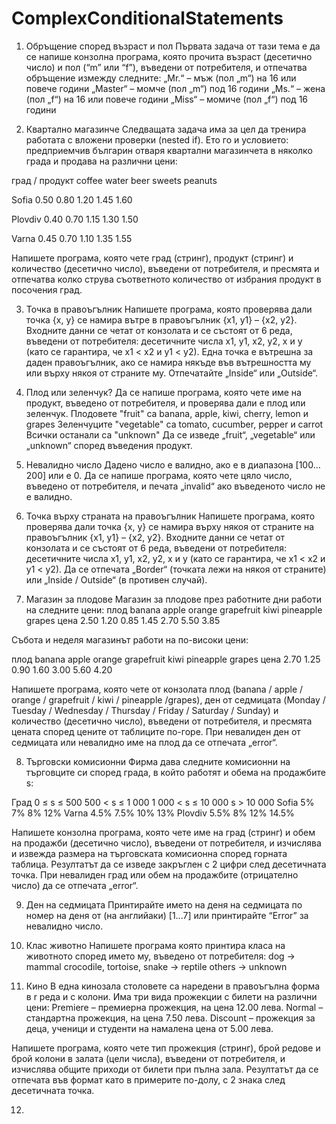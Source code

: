 # ComplexConditionalStatements

1. Обръщение според възраст и пол
Първата задача от тази тема е да се напише конзолна програма, която прочита възраст (десетично число) и пол (“m” или “f”), въведени от потребителя, и отпечатва обръщение измежду следните:
„Mr.“ – мъж (пол „m“) на 16 или повече години
„Master“ – момче (пол „m“) под 16 години
„Ms.“ – жена (пол „f“) на 16 или повече години
„Miss“ – момиче (пол „f“) под 16 години

2. Квартално магазинче
Следващата задача има за цел да тренира работата с вложени проверки (nested if). Ето го и условието: предприемчив българин отваря квартални магазинчета в няколко града и продава на различни цени:

град / продукт   coffee    water    beer    sweets   peanuts

Sofia             0.50     0.80     1.20    1.45     1.60

Plovdiv           0.40     0.70     1.15    1.30     1.50

Varna             0.45     0.70     1.10    1.35     1.55

Напишете програма, която чете град (стринг), продукт (стринг) и количество (десетично число), въведени от потребителя, и пресмята и отпечатва колко струва съответното количество от избрания продукт в посочения град.

3. Точка в правоъгълник
Напишете програма, която проверява дали точка {x, y} се намира вътре в правоъгълник {x1, y1} – {x2, y2}. Входните данни се четат от конзолата и се състоят от 6 реда, въведени от потребителя: десетичните числа x1, y1, x2, y2, x и y (като се гарантира, че x1 &lt; x2 и y1 &lt; y2). Една точка е вътрешна за даден правоъгълник, ако се намира някъде във вътрешността му или върху някоя от страните му. Отпечатайте „Inside“ или „Outside“.

4. Плод или зеленчук?
Да се напише програма, която чете име на продукт, въведено от потребителя, и проверява дали е плод или зеленчук.
Плодовете "fruit" са banana, apple, kiwi, cherry, lemon и grapes
Зеленчуците "vegetable" са tomato, cucumber, pepper и carrot
Всички останали са "unknown"
Да се изведе „fruit“, „vegetable“ или „unknown“ според въведения продукт.

5. Невалидно число
Дадено число е валидно, ако е в диапазона [100…200] или е 0. Да се напише програма, която чете цяло число, въведено от потребителя, и печата „invalid“ ако въведеното число не е валидно.

6. Точка върху страната на правоъгълник
Напишете програма, която проверява дали точка {x, y} се намира върху някоя от страните на правоъгълник {x1, y1} – {x2, y2}. Входните данни се четат от конзолата и се състоят от 6 реда, въведени от потребителя: десетичните числа x1, y1, x2, y2, x и y (като се гарантира, че x1 &lt; x2 и y1 &lt; y2). Да се отпечата „Border“ (точката лежи на някоя от страните) или „Inside / Outside“ (в противен случай).

7. Магазин за плодове
Магазин за плодове през работните дни работи на следните цени: 
плод   banana   apple   orange   grapefruit   kiwi   pineapple   grapes
цена   2.50     1.20    0.85     1.45         2.70   5.50        3.85

Събота и неделя магазинът работи на по-високи цени:

плод   banana   apple   orange   grapefruit   kiwi   pineapple   grapes
цена   2.70     1.25    0.90     1.60         3.00   5.60        4.20

Напишете програма, която чете от конзолата плод (banana / apple / orange / grapefruit / kiwi / pineapple /grapes), ден от седмицата (Monday / Tuesday / Wednesday / Thursday / Friday / Saturday / Sunday) и количество (десетично число), въведени от потребителя, и пресмята цената според цените от таблиците по-горе. При невалиден ден от седмицата или невалидно име на плод да се отпечата „error“.

8. Търговски комисионни
Фирма дава следните комисионни на търговците си според града, в който работят и обема на продажбите s:

Град     0 ≤ s ≤ 500     500 < s ≤ 1 000     1 000 < s ≤ 10 000     s > 10 000
Sofia        5%                7%                    8%               12%
Varna       4.5%              7.5%                  10%               13%
Plovdiv     5.5%               8%                   12%              14.5%

Напишете конзолна програма, която чете име на град (стринг) и обем на продажби (десетично число), въведени от потребителя, и изчислява и извежда размера на търговската комисионна според горната таблица. Резултатът да се изведе закръглен с 2 цифри след десетичната точка. При невалиден град или обем на продажбите (отрицателно число) да се отпечата „error“.

9. Ден на седмицата
Принтирайте името на деня на седмицата по номер на деня от (на английаки) [1...7] или принтирайте “Error” за невалидно число.

10. Клас животно
Напишете програма която принтира класа на животното според името му, въведено от потребителя:
dog -> mammal
crocodile, tortoise, snake -> reptile
others -> unknown

11. Кино
В една кинозала столовете са наредени в правоъгълна форма в r реда и c колони. Има три вида прожекции с билети на различни цени:
Premiere – премиерна прожекция, на цена 12.00 лева.
Normal – стандартна прожекция, на цена 7.50 лева.
Discount – прожекция за деца, ученици и студенти на намалена цена от 5.00 лева.

Напишете програма, която чете тип прожекция (стринг), брой редове и брой колони в залата (цели числа), въведени от потребителя, и изчислява общите приходи от билети при пълна зала. Резултатът да се отпечата във формат като в примерите по-долу, с 2 знака след десетичната точка.

12. 
